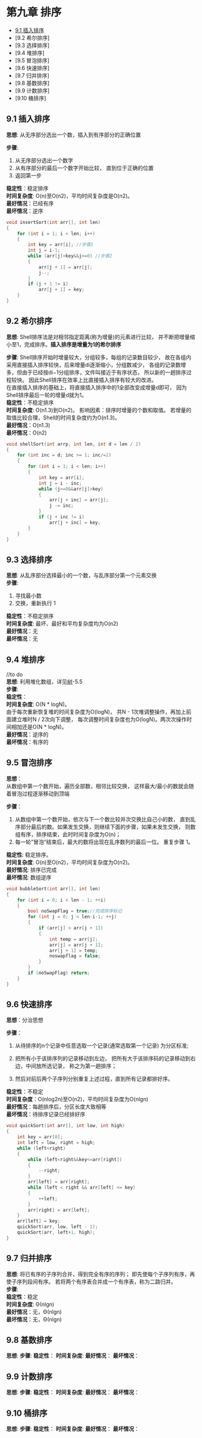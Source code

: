 ﻿# 第九章 排序

<!---toc--->
- [9.1 插入排序](./排序temp.md#91-插入排序)
- [9.2 希尔排序]
- [9.3 选择排序]
- [9.4 堆排序]
- [9.5 冒泡排序]
- [9.6 快速排序]
- [9.7 归并排序]
- [9.8 基数排序]
- [9.9 计数排序]
- [9.10 桶排序]
<!---/toc--->

## 9.1 插入排序
**思想**: 从无序部分选出一个数，插入到有序部分的正确位置  

**步骤**: 
1. 从无序部分选出一个数字
2. 从有序部分的最后一个数字开始比较，
直到位于正确的位置
3. 返回第一步

**稳定性**：稳定排序  
**时间复杂度**: O(n)至O(n2)，平均时间复杂度是O(n2)。  
**最好情况**：已经有序  
**最坏情况**：逆序 
``` c++
void insertSort(int arr[], int len)
{
	for (int i = 1; i < len; i++)
	{
		int key = arr[i]; //步骤1
		int j = i-1;
		while (arr[j]>key&&j>=0) //步骤2
		{
			arr[j + 1] = arr[j];
			j--;
		}
		if (j + 1 != i)
			arr[j + 1] = key;
	}
}
``` 

## 9.2 希尔排序
**思想**: Shell排序法是对相邻指定距离(称为增量)的元素进行比较，
并不断把增量缩小至1，完成排序。**插入排序是增量为1的希尔排序**  

**步骤**: 
Shell排序开始时增量较大，分组较多，每组的记录数目较少，
故在各组内采用直接插入排序较快，后来增量di逐渐缩小，分组数减少，
各组的记录数增多，但由于已经按di−1分组排序，文件叫接近于有序状态，
所以新的一趟排序过程较快。
因此Shell排序在效率上比直接插入排序有较大的改进。  
在直接插入排序的基础上，将直接插入排序中的1全部改变成增量d即可，
因为Shell排序最后一轮的增量d就为1。  
**稳定性**：不稳定排序  
**时间复杂度**: O(n1.3)到O(n2)。
影响因素：排序时增量的个数和取值。
若增量的取值比较合理，Shell的时间复杂度约为O(n1.3)。  
**最好情况**：O(n1.3)  
**最坏情况**：O(n2)  
```c++
void shellSort(int arrp, int len, int d = len / 2)
{
	for (int inc = d; inc >= 1; inc/=2)
	{
		for (int i = 1; i < len; i++)
		{
			int key = arr[i];
			int j = i - inc;
			while (j>=0&&arr[j]>key)
			{
				arr[j + inc] = arr[j];
				j -= inc;
			}
			if (j + inc != i)
				arr[j + inc] = key;
		}
	}
}
```
## 9.3 选择排序
**思想**: 从乱序部分选择最小的一个数，与乱序部分第一个元素交换  
**步骤**: 
1. 寻找最小数
2. 交换，重新执行 1

**稳定性**：不稳定排序  
**时间复杂度**: 最坏、最好和平均复杂度均为O(n2)  
**最好情况**：无  
**最坏情况**：无


## 9.4 堆排序
//to do  
**思想**: 利用堆化数组，详见[树](./树.md)-5.5  
**步骤**:   
**稳定性**：  
**时间复杂度**: O(N * logN)。  
由于每次重新恢复堆的时间复杂度为O(logN)，
共N - 1次堆调整操作，再加上前面建立堆时N / 2次向下调整，
每次调整时间复杂度也为O(logN)。两次次操作时间相加还是O(N * logN)。  
**最好情况**：逆序的  
**最坏情况**：有序的
## 9.5 冒泡排序

**思想**：  
从数组中第一个数开始，遍历全部数，相邻比较交换，
这样最大/最小的数就会随着冒泡过程逐渐移动到顶端

**步骤**：
1. 从数组中第一个数开始，依次与下一个数比较并次交换比自己小的数，
直到乱序部分最后的数。如果发生交换，则继续下面的步骤，如果未发生交换，
则数组有序，排序结束，此时时间复杂度为O(n)； 
2. 每一轮”冒泡”结束后，最大的数将出现在乱序数列的最后一位。
重复步骤 1。

**稳定性**: 稳定排序。  
**时间复杂度**: O(n)至O(n2)，平均时间复杂度为O(n2)。  
**最好情况**: 排序已完成  
**最坏情况**: 数组逆序  
``` c++
void bubbleSort(int arr[], int len)
{
	for (int i = 0; i < len - 1; ++i)
	{
		bool noSwapFlag = true;//完成排序标记
		for (int j = 0; j < len-i-1; ++j)
		{
			if (arr[j] > arr[j + 1])
			{
				int temp = arr[j];
				arr[j] = arr[j + 1];
				arr[j + 1] = temp;
				noswapflag = false;
			}
		}
		if (noSwapFlag) return;
	}
}
```
## 9.6 快速排序
**思想**：分治思想  

**步骤**：
1. 从待排序的n个记录中任意选取一个记录(通常选取第一个记录)
为分区标准;

2. 把所有小于该排序列的记录移动到左边，
把所有大于该排序码的记录移动到右边，中间放所选记录，
称之为第一趟排序；

3. 然后对前后两个子序列分别重复上述过程，直到所有记录都排好序。

**稳定性**：不稳定  
**时间复杂度**：O(nlog2n)至O(n2)，平均时间复杂度为O(nlgn)  
**最好情况**：每趟排序后，分区长度大致相等  
**最坏情况**：待排序记录已经排好序  
``` c++
void quickSort(int arr[], int low, int high)
{
	int key = arr[0];
	int left = low, right = high;
	while (left<right)
	{
		while (left<right&&key<=arr[right])
		{
			--right;
		}
		arr[left] = arr[right];
		while (left < right && arr[left] <= key)
		{
			++left;
		}
		arr[right] = arr[left];
	}
	arr[left] = key;
	quickSort(arr, low, left - 1);
	quickSort(arr, left+1, high);
}
```
## 9.7 归并排序
**思想**: 将已有序的子序列合并，得到完全有序的序列；
即先使每个子序列有序，再使子序列段间有序。
若将两个有序表合并成一个有序表，称为二路归并。  
**步骤**:   
**稳定性**：稳定  
**时间复杂度**: Θ(nlgn)  
**最好情况**：无，Θ(nlgn)  
**最坏情况**：无，Θ(nlgn)  
## 9.8 基数排序
**思想**: 
**步骤**: 
**稳定性**：
**时间复杂度**: 
**最好情况**：
**最坏情况**：
## 9.9 计数排序
**思想**: 
**步骤**: 
**稳定性**：
**时间复杂度**: 
**最好情况**：
**最坏情况**：
## 9.10 桶排序
**思想**: 
**步骤**: 
**稳定性**：
**时间复杂度**: 
**最好情况**：
**最坏情况**：